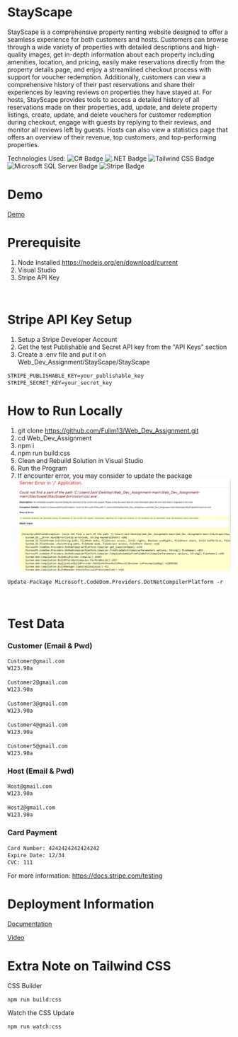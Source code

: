 # StayScape
StayScape is a comprehensive property renting website designed to offer a seamless experience for both customers and hosts. Customers can browse through a wide variety of properties with detailed descriptions and high-quality images, get in-depth information about each property including amenities, location, and pricing, easily make reservations directly from the property details page, and enjoy a streamlined checkout process with support for voucher redemption. Additionally, customers can view a comprehensive history of their past reservations and share their experiences by leaving reviews on properties they have stayed at. For hosts, StayScape provides tools to access a detailed history of all reservations made on their properties, add, update, and delete property listings, create, update, and delete vouchers for customer redemption during checkout, engage with guests by replying to their reviews, and monitor all reviews left by guests. Hosts can also view a statistics page that offers an overview of their revenue, top customers, and top-performing properties.

Technologies Used: 
![C# Badge](https://img.shields.io/badge/C%23-512BD4?logo=csharp&logoColor=fff&style=for-the-badge)
![.NET Badge](https://img.shields.io/badge/.NET-512BD4?logo=dotnet&logoColor=fff&style=for-the-badge)
![Tailwind CSS Badge](https://img.shields.io/badge/Tailwind%20CSS-06B6D4?logo=tailwindcss&logoColor=fff&style=for-the-badge)
![Microsoft SQL Server Badge](https://img.shields.io/badge/Microsoft%20SQL%20Server-CC2927?logo=microsoftsqlserver&logoColor=fff&style=for-the-badge)
![Stripe Badge](https://img.shields.io/badge/Stripe-008CDD?logo=stripe&logoColor=fff&style=for-the-badge)


# Demo
[Demo](Demo.pdf)

# Prerequisite
1. Node Installed https://nodejs.org/en/download/current
2. Visual Studio
3. Stripe API Key
<br/>

# Stripe API Key Setup
1. Setup a Stripe Developer Account
2. Get the test Publishable and Secret API key from the "API Keys" section
3. Create a .env file and put it on Web_Dev_Assignment/StayScape/StayScape
```
STRIPE_PUBLISHABLE_KEY=your_publishable_key
STRIPE_SECRET_KEY=your_secret_key
```

# How to Run Locally
1. git clone https://github.com/Fulim13/Web_Dev_Assignment.git
2. cd Web_Dev_Assignment
3. npm i
4. npm run build:css
5. Clean and Rebuild Solution in Visual Studio
6. Run the Program
7. If encounter error, you may consider to update the package
![error](error.png)
```
Update-Package Microsoft.CodeDom.Providers.DotNetCompilerPlatform -r
```
<br/>


# Test Data
### Customer (Email & Pwd)
```
Customer@gmail.com
W123.90a

Customer2@gmail.com
W123.90a

Customer3@gmail.com
W123.90a

Customer4@gmail.com
W123.90a

Customer5@gmail.com
W123.90a
```

### Host (Email & Pwd)
```
Host@gmail.com
W123.90a

Host2@gmail.com
W123.90a
```

### Card Payment
```
Card Number: 4242424242424242
Expire Date: 12/34
CVC: 111
```
For more information: https://docs.stripe.com/testing
<br />

# Deployment Information
[Documentation](https://learn.microsoft.com/en-us/azure/app-service/app-service-web-tutorial-dotnet-sqldatabase)

[Video](https://www.youtube.com/watch?v=TcghUb1NPCw)

# Extra Note on Tailwind CSS
CSS Builder
```
npm run build:css
```
Watch the CSS Update
```
npm run watch:css
```
